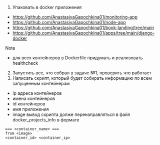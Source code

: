 1) Упаковать в docker приложения
- https://github.com/AnastasiyaGapochkina01/monitoring-app
- https://github.com/AnastasiyaGapochkina01/node-app
- https://github.com/AnastasiyaGapochkina01/book-landing/tree/main
- https://github.com/AnastasiyaGapochkina01/apps/tree/main/django-docker
> [!NOTE]  
> - для всех контейнеров в Dockerfile придумать и реализовать healthcheck
2) Запустить все, что собрал в задаче №1, проверить что работает
3) Написать скрипт, который будет собирать информацию по всем запущенным контейнерам
- ip адреса контейнеров
- имена контейнеров
- id контейнеров
- имя приложения
- image
вывод скрипта долже перенаправляться в файл docker_projects_info в формате
```
=== <container_name> ===
from <image>
<container_id> <container_ip> 
```
